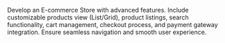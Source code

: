 Develop an E-commerce Store with advanced features. Include customizable products view (List/Grid), product listings, search functionality, cart management, checkout process, and payment gateway integration. Ensure seamless navigation and smooth user experience.
